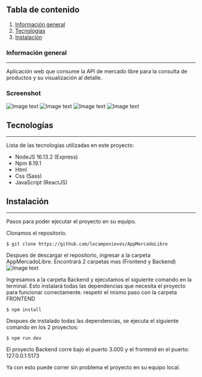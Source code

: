 ## Tabla de contenido
1. [Información general](#general-info)
2. [Tecnologías](#technologies)
3. [Instalación](#installation)
### Información general
***
Aplicación web que consume la API de mercado libre para la consulta de productos y su visualización al detalle. 
### Screenshot
![Image text](https://i.postimg.cc/h43PCbsW-/01-foto.png)
![Image text](https://i.postimg.cc/HscWFcvJ/02-foto.png)
![Image text](https://i.postimg.cc/5Nh9J4Ds/03-foto.png)
![Image text](https://i.postimg.cc/RZwSZrB4/04-foto.png)
## Tecnologías
***
Lista de las tecnologias utilizadas en este proyecto:
* NodeJS 16.13.2 (Express)
* Npm 8.19.1
* Html
* Css (Sass)
* JavaScript (ReactJS)
## Instalación
***
Pasos para poder ejecutar el proyecto en su equipo. 

Clonamos el repositorio. 
```
$ git clone https://github.com/locamponieves/AppMercadoLibre
```
Despues de descargar el repositorio, ingresar a la carpeta AppMercadoLibre.
Encontrará 2 carpetas mas (Frontend y Backend) 
![Image text](https://i.postimg.cc/zX6QP34G/Captura-de-pantalla-125.png)

Ingresamos a la carpeta Backend y ejecutamos el siguiente comando en la terminal.
Esto instalará todas las dependencias que necesita el proyecto para funcionar 
correctamente. respetir el mismo paso con la carpeta FRONTEND
```
$ npm install
```

Despues de instalado todas las dependencias, se ejecuta el siguiente comando
en los 2 proyectos:
```
$ npm run dev
```

El proyecto Backend corre bajo el puerto 3.000 y el frontend en el puerto: 127.0.0.1:5173

Ya con esto puede correr sin problema el proyecto en su equipo local.